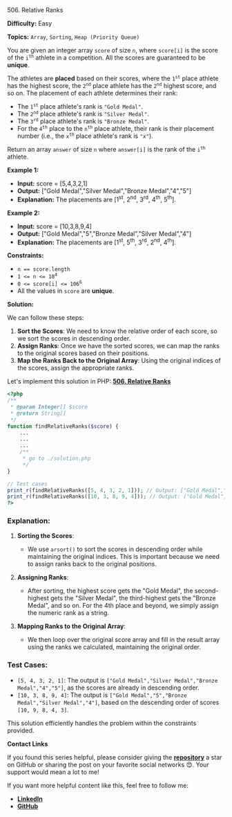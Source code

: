 506\. Relative Ranks

**Difficulty:** Easy

**Topics:** `Array`, `Sorting`, `Heap (Priority Queue)`

You are given an integer array `score` of size `n`, where `score[i]` is the score of the <code>i<sup>th</sup></code> athlete in a competition. All the scores are guaranteed to be **unique**.

The athletes are **placed** based on their scores, where the <code>1<sup>st</sup></code> place athlete has the highest score, the <code>2<sup>nd</sup></code> place athlete has the <code>2<sup>nd</sup></code> highest score, and so on. The placement of each athlete determines their rank:

- The <code>1<sup>st</sup></code> place athlete's rank is `"Gold Medal"`.
- The <code>2<sup>nd</sup></code> place athlete's rank is `"Silver Medal"`.
- The <code>3<sup>rd</sup></code> place athlete's rank is `"Bronze Medal"`.
- For the <code>4<sup>th</sup></code> place to the <code>n<sup>th</sup></code> place athlete, their rank is their placement number (i.e., the <code>x<sup>th</sup></code> place athlete's rank is <code>"x"</code>).

Return an array `answer` of size `n` where `answer[i]` is the rank of the <code>i<sup>th</sup></code> athlete.

**Example 1:**

- **Input:** score = [5,4,3,2,1]
- **Output:** ["Gold Medal","Silver Medal","Bronze Medal","4","5"]
- **Explanation:** The placements are [1<sup>st</sup>, 2<sup>nd</sup>, 3<sup>rd</sup>, 4<sup>th</sup>, 5<sup>th</sup>]. 

**Example 2:**

- **Input:** score = [10,3,8,9,4]
- **Output:** ["Gold Medal","5","Bronze Medal","Silver Medal","4"]
- **Explanation:** The placements are [1<sup>st</sup>, 5<sup>th</sup>, 3<sup>rd</sup>, 2<sup>nd</sup>, 4<sup>th</sup>].

**Constraints:**

- <code>n == score.length</code>
- <code>1 <= n <= 10<sup>4</sup></code>
- <code>0 <= score[i] <= 106<sup>6</sup></code>
- All the values in `score` are **unique**.



**Solution:**

We can follow these steps:

1. **Sort the Scores**: We need to know the relative order of each score, so we sort the scores in descending order.
2. **Assign Ranks**: Once we have the sorted scores, we can map the ranks to the original scores based on their positions.
3. **Map the Ranks Back to the Original Array**: Using the original indices of the scores, assign the appropriate ranks.

Let's implement this solution in PHP: **[506. Relative Ranks](https://github.com/mah-shamim/leet-code-in-php/tree/main/algorithms/000506-relative-ranks/solution.php)**

```php
<?php
/**
 * @param Integer[] $score
 * @return String[]
 */
function findRelativeRanks($score) {
    ...
    ...
    ...
    /**
     * go to ./solution.php
     */
}

// Test cases
print_r(findRelativeRanks([5, 4, 3, 2, 1])); // Output: ["Gold Medal","Silver Medal","Bronze Medal","4","5"]
print_r(findRelativeRanks([10, 3, 8, 9, 4])); // Output: ["Gold Medal","5","Bronze Medal","Silver Medal","4"]
?>
```

### Explanation:

1. **Sorting the Scores**:
    - We use `arsort()` to sort the scores in descending order while maintaining the original indices. This is important because we need to assign ranks back to the original positions.

2. **Assigning Ranks**:
    - After sorting, the highest score gets the "Gold Medal", the second-highest gets the "Silver Medal", the third-highest gets the "Bronze Medal", and so on. For the 4th place and beyond, we simply assign the numeric rank as a string.

3. **Mapping Ranks to the Original Array**:
    - We then loop over the original score array and fill in the result array using the ranks we calculated, maintaining the original order.

### Test Cases:

- `[5, 4, 3, 2, 1]`: The output is `["Gold Medal","Silver Medal","Bronze Medal","4","5"]`, as the scores are already in descending order.
- `[10, 3, 8, 9, 4]`: The output is `["Gold Medal","5","Bronze Medal","Silver Medal","4"]`, based on the descending order of scores `[10, 9, 8, 4, 3]`.

This solution efficiently handles the problem within the constraints provided.

**Contact Links**

If you found this series helpful, please consider giving the **[repository](https://github.com/mah-shamim/leet-code-in-php)** a star on GitHub or sharing the post on your favorite social networks 😍. Your support would mean a lot to me!

If you want more helpful content like this, feel free to follow me:

- **[LinkedIn](https://www.linkedin.com/in/arifulhaque/)**
- **[GitHub](https://github.com/mah-shamim)**

